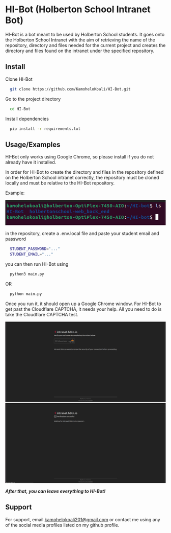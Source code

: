 
# HI-Bot (Holberton School Intranet Bot)

HI-Bot is a bot meant to be used by Holberton School students. It goes onto the Holberton School Intranet with the aim of retrieving the name of the repository, directory and files needed for the current project and creates the directory and files found on the intranet under the specified repository.


## Install

Clone HI-Bot

```bash
  git clone https://github.com/KamoheloKoali/HI-Bot.git
```

Go to the project directory

```bash
  cd HI-Bot
```

Install dependencies

```bash
  pip install -r requirements.txt
```


## Usage/Examples

HI-Bot only works using Google Chrome, so please install if you do not already have it installed.

In order for HI-Bot to create the directory and files in the repository defined on the Holberton School intranet correctly, the repository must be cloned locally and must be relative to the HI-Bot repository.

Example: 

![Example Screenshot](./img/image.png)

in the repository, create a .env.local file and paste your student email and password

``` bash
  STUDENT_PASSWORD="..."
  STUDENT_EMAIL="..."
```

you can then run HI-Bot using

``` bash
  python3 main.py
```

OR

``` bash
  python main.py
```

Once you run it, it should open up a Google Chrome window. For HI-Bot to get past the Cloudflare CAPTCHA, it needs your help. All you need to do is take the Cloudflare CAPTCHA test.

![CAPTCHA_test Screenshot](./img/CAPTCHA_test.png)
![CAPTCHA_complete Screenshot](./img/CAPTCHA_complete.png)

<i>
<b>After that, you can leave everything to HI-Bot!</b>
</i>

## Support

For support, email kamohelokoali201@gmail.com or contact me using any of the social media profiles listed on my github profile.

